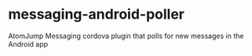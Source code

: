 # messaging-android-poller
AtomJump Messaging cordova plugin that polls for new messages in the Android app
